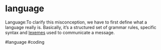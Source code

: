 # language
Language:To clarify this misconception, we have to first define what a language really is. Basically, it’s a structured set of grammar rules, specific syntax and [lexemes](https://en.wikipedia.org/wiki/Lexeme) used to communicate a message.

#language #coding 